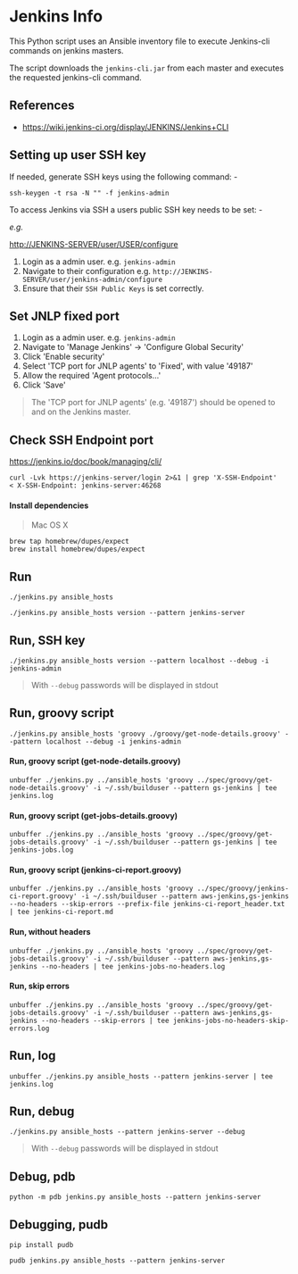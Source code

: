 
# Jenkins Info

This Python script uses an Ansible inventory file to execute Jenkins-cli commands on jenkins masters.

The script downloads the ```jenkins-cli.jar``` from each master and executes the requested jenkins-cli command.

## References

- <https://wiki.jenkins-ci.org/display/JENKINS/Jenkins+CLI>

## Setting up user SSH key

If needed, generate SSH keys using the following command: -

~~~
ssh-keygen -t rsa -N "" -f jenkins-admin
~~~

To access Jenkins via SSH a users public SSH key needs to be set: -

_e.g._

<http://JENKINS-SERVER/user/USER/configure>

1. Login as a admin user. e.g. ```jenkins-admin```
2. Navigate to their configuration e.g. ```http://JENKINS-SERVER/user/jenkins-admin/configure```
3. Ensure that their ```SSH Public Keys``` is set correctly.

## Set JNLP fixed port

1. Login as a admin user. e.g. ```jenkins-admin```
2. Navigate to 'Manage Jenkins' -> 'Configure Global Security'
3. Click 'Enable security'
4. Select 'TCP port for JNLP agents' to 'Fixed', with value '49187'
5. Allow the required 'Agent protocols...'
5. Click 'Save'

> The 'TCP port for JNLP agents' (e.g. '49187') should be opened to and on the Jenkins master.

## Check SSH Endpoint port

<https://jenkins.io/doc/book/managing/cli/>

~~~
curl -Lvk https://jenkins-server/login 2>&1 | grep 'X-SSH-Endpoint'
< X-SSH-Endpoint: jenkins-server:46268
~~~

#### Install dependencies

> Mac OS X

~~~
brew tap homebrew/dupes/expect
brew install homebrew/dupes/expect
~~~

## Run

~~~
./jenkins.py ansible_hosts

./jenkins.py ansible_hosts version --pattern jenkins-server
~~~

## Run, SSH key

~~~
./jenkins.py ansible_hosts version --pattern localhost --debug -i jenkins-admin
~~~

> With ```--debug``` passwords will be displayed in stdout

## Run, groovy script

~~~
./jenkins.py ansible_hosts 'groovy ./groovy/get-node-details.groovy' --pattern localhost --debug -i jenkins-admin
~~~

#### Run, groovy script (get-node-details.groovy)

~~~
unbuffer ./jenkins.py ../ansible_hosts 'groovy ../spec/groovy/get-node-details.groovy' -i ~/.ssh/builduser --pattern gs-jenkins | tee jenkins.log
~~~

#### Run, groovy script (get-jobs-details.groovy)

~~~
unbuffer ./jenkins.py ../ansible_hosts 'groovy ../spec/groovy/get-jobs-details.groovy' -i ~/.ssh/builduser --pattern gs-jenkins | tee jenkins-jobs.log
~~~

#### Run, groovy script (jenkins-ci-report.groovy)

~~~
unbuffer ./jenkins.py ../ansible_hosts 'groovy ../spec/groovy/jenkins-ci-report.groovy' -i ~/.ssh/builduser --pattern aws-jenkins,gs-jenkins --no-headers --skip-errors --prefix-file jenkins-ci-report_header.txt | tee jenkins-ci-report.md
~~~

#### Run, without headers

~~~
unbuffer ./jenkins.py ../ansible_hosts 'groovy ../spec/groovy/get-jobs-details.groovy' -i ~/.ssh/builduser --pattern aws-jenkins,gs-jenkins --no-headers | tee jenkins-jobs-no-headers.log
~~~

#### Run, skip errors

~~~
unbuffer ./jenkins.py ../ansible_hosts 'groovy ../spec/groovy/get-jobs-details.groovy' -i ~/.ssh/builduser --pattern aws-jenkins,gs-jenkins --no-headers --skip-errors | tee jenkins-jobs-no-headers-skip-errors.log
~~~


## Run, log

~~~
unbuffer ./jenkins.py ansible_hosts --pattern jenkins-server | tee jenkins.log
~~~

## Run, debug

~~~
./jenkins.py ansible_hosts --pattern jenkins-server --debug
~~~

> With ```--debug``` passwords will be displayed in stdout

## Debug, pdb

~~~
python -m pdb jenkins.py ansible_hosts --pattern jenkins-server
~~~

## Debugging, pudb

~~~
pip install pudb

pudb jenkins.py ansible_hosts --pattern jenkins-server
~~~
